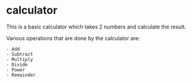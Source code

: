 # calculator

This is a basic calculator which takes 2 numbers and calculate the result.


Various operations that are done by the calculator are:

	- Add
	- Subtract
	- Multiply
	- Divide
	- Power
	- Remainder
